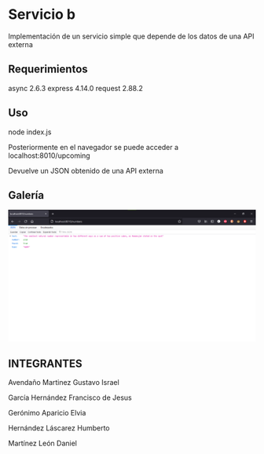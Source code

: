 # Servicio b

Implementación de un servicio simple que depende de los datos de una API externa

## Requerimientos

async 2.6.3
express 4.14.0
request 2.88.2

## Uso

node index.js

Posteriormente en el navegador se puede acceder a localhost:8010/upcoming

Devuelve un JSON obtenido de una API externa

## Galería
![Captura de funcionamiento](https://github.com/Humberto20031997/serviciob/blob/main/capturas/captura%20de%20funcionamiento.png)

## INTEGRANTES

Avendaño Martinez Gustavo Israel

García Hernández Francisco de Jesus

Gerónimo Aparicio Elvia

Hernández Láscarez Humberto

Martínez León Daniel
